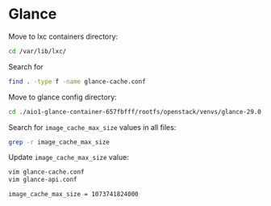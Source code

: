 # Glance

Move to lxc containers directory:
```bash
cd /var/lib/lxc/
```

Search for 
```bash
find . -type f -name glance-cache.conf
```

Move to glance config directory:
```bash
cd ./aio1-glance-container-657fbfff/rootfs/openstack/venvs/glance-29.0.1/etc/glance/
```

Search for `image_cache_max_size` values in all files:
```bash
grep -r image_cache_max_size
```

Update `image_cache_max_size` value:
```bash
vim glance-cache.conf
vim glance-api.conf
```

```
image_cache_max_size = 1073741824000
```

